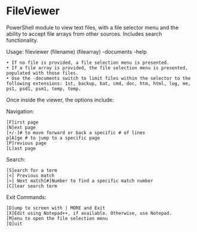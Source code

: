 # FileViewer
PowerShell module to view text files, with a file selector menu and the ability to accept file arrays from other sources. Includes search functionality.

Usage: fileviewer (filename) (filearray) -documents -help

	• If no file is provided, a file selection menu is presented.
	• If a file array is provided, the file selection menu is presented, populated with those files.
	• Use the -documents switch to limit files within the selector to the following extensions: 1st, backup, bat, cmd, doc, htm, html, log, me, ps1, psd1, psm1, temp, temp.

Once inside the viewer, the options include:

Navigation:

    [F]irst page
    [N]ext page
    [+/-]# to move forward or back a specific # of lines
    p[A]ge # to jump to a specific page
    [P]revious page
    [L]ast page

Search:

    [S]earch for a term
    [<] Previous match
    [>] Next match[#]Number to find a specific match number
    [C]lear search term

Exit Commands:

    [D]ump to screen with | MORE and Exit
    [X]Edit using Notepad++, if available. Otherwise, use Notepad.
    [M]enu to open the file selection menu
    [Q]uit
